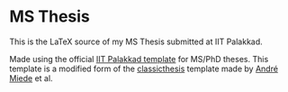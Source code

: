 # MS Thesis

This is the LaTeX source of my MS Thesis submitted at IIT Palakkad.

Made using the official [IIT Palakkad template][3] for MS/PhD theses.
This template is a modified form of the [classicthesis][2] template made by
[André Miede][1] et al.

[1]: http://www.miede.de/
[2]: https://ctan.org/pkg/classicthesis?lang=en
[3]: https://iitpkd.ac.in/thesis

